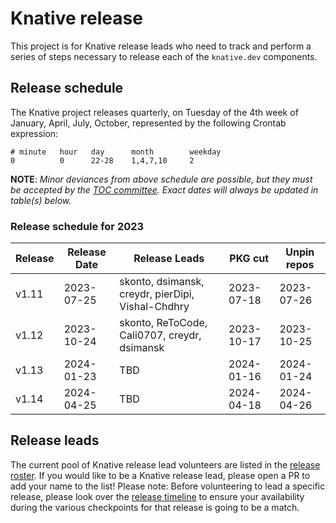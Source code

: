 # Knative release

This project is for Knative release leads who need to track and perform a series of steps necessary to release each of the `knative.dev` components.

## Release schedule

The Knative project releases quarterly, on Tuesday of the 4th week of January, April, July, October, represented by the following Crontab expression:

```
# minute   hour   day      month        weekday
0          0      22-28    1,4,7,10     2
```

**NOTE**: *Minor deviances from above schedule are possible, but they must be accepted by the [TOC committee](https://github.com/knative/community/blob/main/TECH-OVERSIGHT-COMMITTEE.md). Exact dates will always be updated in table(s) below.*

### Release schedule for 2023

| Release | Release Date | Release Leads                                     | PKG cut    | Unpin repos |
|---------|--------------|---------------------------------------------------|------------|-------------|
| v1.11   | 2023-07-25   | skonto, dsimansk, creydr, pierDipi, Vishal-Chdhry | 2023-07-18 | 2023-07-26  |
| v1.12   | 2023-10-24   | skonto, ReToCode, Cali0707, creydr, dsimansk      | 2023-10-17 | 2023-10-25  |
| v1.13   | 2024-01-23   | TBD                                               | 2024-01-16 | 2024-01-24  |
| v1.14   | 2024-04-25   | TBD                                               | 2024-04-18 | 2024-04-26  |

## Release leads
The current pool of Knative release lead volunteers are listed in the [release roster](./ROSTER.md). If you would like to be a Knative release lead, please open a PR to add your name to the list! Please note: Before volunteering to lead a specific release, please look over the [release timeline](TIMELINE.md) to ensure your availability during the various checkpoints for that release is going to be a match.
